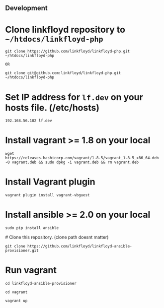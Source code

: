    
Development
-----------

 # Clone linkfloyd repository to `~/htdocs/linkfloyd-php`
 
    git clone https://github.com/linkfloyd/linkfloyd-php.git ~/htdocs/linkfloyd-php
    
    OR
    
    git clone git@github.com:linkfloyd/linkfloyd-php.git ~/htdocs/linkfloyd-php

 # Set IP address for `lf.dev` on your hosts file. (/etc/hosts)
 
    192.168.56.102 lf.dev

 # Install vagrant >= 1.8 on your local
 
    wget https://releases.hashicorp.com/vagrant/1.8.5/vagrant_1.8.5_x86_64.deb -O vagrant.deb && sudo dpkg -i vagrant.deb && rm vagrant.deb

 # Install Vagrant plugin 
 
    vagrant plugin install vagrant-vbguest
 
 # Install ansible >= 2.0 on your local
 
    sudo pip install ansible
    
 # Clone this repository. (clone path doesnt matter)
 
    git clone https://github.com/linkfloyd/linkfloyd-ansible-provisioner.git
    
 # Run vagrant   
 
    cd linkfloyd-ansible-provisioner
    
    cd vagrant
    
    vagrant up
